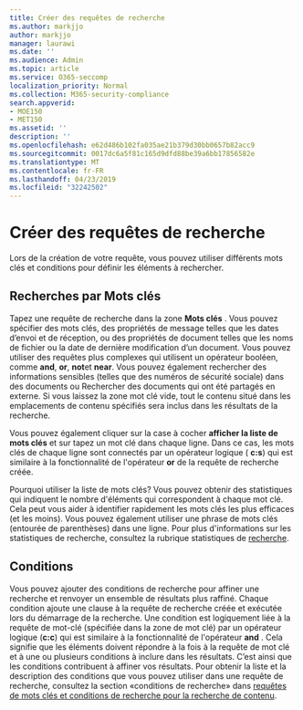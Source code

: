 ```yaml
---
title: Créer des requêtes de recherche
ms.author: markjjo
author: markjjo
manager: laurawi
ms.date: ''
ms.audience: Admin
ms.topic: article
ms.service: O365-seccomp
localization_priority: Normal
ms.collection: M365-security-compliance
search.appverid:
- MOE150
- MET150
ms.assetid: ''
description: ''
ms.openlocfilehash: e62d486b102fa035ae21b379d30bb0657b82acc9
ms.sourcegitcommit: 0017dc6a5f81c165d9dfd88be39a6bb17856582e
ms.translationtype: MT
ms.contentlocale: fr-FR
ms.lasthandoff: 04/23/2019
ms.locfileid: "32242502"
---
```

# <a name="build-search-queries"></a>Créer des requêtes de recherche

Lors de la création de votre requête, vous pouvez utiliser différents mots clés et conditions pour définir les éléments à rechercher.

## <a name="keyword-searches"></a>Recherches par Mots clés

Tapez une requête de recherche dans la zone **Mots clés** . Vous pouvez spécifier des mots clés, des propriétés de message telles que les dates d’envoi et de réception, ou des propriétés de document telles que les noms de fichier ou la date de dernière modification d’un document. Vous pouvez utiliser des requêtes plus complexes qui utilisent un opérateur booléen, comme **and**, **or**, **not**et **near**. Vous pouvez également rechercher des informations sensibles (telles que des numéros de sécurité sociale) dans des documents ou Rechercher des documents qui ont été partagés en externe. Si vous laissez la zone mot clé vide, tout le contenu situé dans les emplacements de contenu spécifiés sera inclus dans les résultats de la recherche.
    
Vous pouvez également cliquer sur la case à cocher **afficher la liste de mots clés** et sur tapez un mot clé dans chaque ligne. Dans ce cas, les mots clés de chaque ligne sont connectés par un opérateur logique ( **c:s**) qui est similaire à la fonctionnalité de l'opérateur **or** de la requête de recherche créée. 
    
Pourquoi utiliser la liste de mots clés? Vous pouvez obtenir des statistiques qui indiquent le nombre d'éléments qui correspondent à chaque mot clé. Cela peut vous aider à identifier rapidement les mots clés les plus efficaces (et les moins). Vous pouvez également utiliser une phrase de mots clés (entourée de parenthèses) dans une ligne. Pour plus d'informations sur les statistiques de recherche, consultez la rubrique statistiques de [recherche](search-statistics.md).

## <a name="conditions"></a>Conditions
    
Vous pouvez ajouter des conditions de recherche pour affiner une recherche et renvoyer un ensemble de résultats plus raffiné. Chaque condition ajoute une clause à la requête de recherche créée et exécutée lors du démarrage de la recherche. Une condition est logiquement liée à la requête de mot-clé (spécifiée dans la zone de mot clé) par un opérateur logique (**c:c**) qui est similaire à la fonctionnalité de l'opérateur **and** . Cela signifie que les éléments doivent répondre à la fois à la requête de mot clé et à une ou plusieurs conditions à inclure dans les résultats. C’est ainsi que les conditions contribuent à affiner vos résultats. Pour obtenir la liste et la description des conditions que vous pouvez utiliser dans une requête de recherche, consultez la section «conditions de recherche» dans [requêtes de mots clés et conditions de recherche pour la recherche de contenu](../keyword-queries-and-search-conditions.md#search-conditions).


